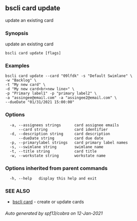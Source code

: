 ## bscli card update

update an existing card

### Synopsis

update an existing card
	

```
bscli card update [flags]
```

### Examples

```
bscli card update --card "09lfdk" -s "Default Swimlane" \
-w "Backlog" \
-t "My new card" \
-d "My new card<br>new line>" \
-p "Primary label1" -p "primary label2" \
-a "assingee@email.com" -a "assingee2@email.com" \
--dueDate "01/31/2021 15:00:00"

```

### Options

```
  -a, --assignees strings      card assignee emails
      --card string            card identifier
  -d, --description string     card description
      --dueDate string         card due date
  -p, --primarylabel strings   card primary label names
  -s, --swimlane string        swimlane name
  -t, --title string           card title
  -w, --workstate string       workstate name
```

### Options inherited from parent commands

```
  -h, --help   display this help and exit
```

### SEE ALSO

* [bscli card](bscli_card.md)	 - create or update cards

###### Auto generated by spf13/cobra on 12-Jan-2021
